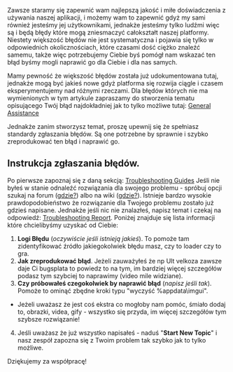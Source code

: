 Zawsze staramy się zapewnić wam najlepszą jakość i miłe doświadczenia z używania naszej aplikacji, i możemy wam to zapewnić gdyż my sami również jesteśmy jej użytkownikami, jednakże jesteśmy tylko ludźmi więc są i będą błędy które mogą zniesmaczyć całokształt naszej platformy. Niestety większość błędów nie jest systematyczna i pojawia się tylko w odpowiednich okolicznościach, które czasami dość ciężko znaleźć samemu, także więc potrzebujemy Ciebie byś pomógł nam wskazać ten błąd byśmy mogli naprawić go dla Ciebie i dla nas samych.

Mamy pewność że większość błędów została już udokumentowana tutaj, jednakże mogą być jakieś nowe gdyż platforma się rozwija ciągle i czasem eksperymentujemy nad różnymi rzeczami. Dla błędów których nie ma wymienionych w tym artykule zapraszamy do stworzenia tematu opisującego Twój błąd najdokładniej jak to tylko możliwe tutaj: [General Assistance](https://goelites.net/index.php?/forum/35-general-assistance/)

Jednakże zanim stworzysz temat, proszę upewnij się że spełniasz standardy zgłaszania błędów. Są one potrzebne by sprawnie i szybko zreprodukować ten błąd i naprawić go.

## Instrukcja zgłaszania błędów.

Po pierwsze zapoznaj się z daną sekcją: [Troubleshooting Guides](https://goelites.net/index.php?/forum/35-general-assistance/&do=add)
Jeśli nie byłeś w stanie odnaleźć rozwiązania dla swojego problemu - spróbuj opcji szukaj na forum ([gdzie?](https://s.put.re/zvYmhVo.png)) albo na wiki ([gdzie?](https://s.put.re/nXLET4e.png)). Istnieje bardzo wysokie prawdopodobieństwo że rozwiązanie dla Twojego problemu zostało już gdzieś napisane. Jednakże jeśli nic nie znalazłeś, napisz temat i czekaj na odpowiedź: [Troubleshooting Report](https://goelites.net/index.php?/forum/35-general-assistance/&do=add). Poniżej znajduje się lista informacji które chcielibyśmy uzyskać od Ciebie:

1. **Logi Błędu** (*oczywiście jeśli istnieją jakieś*). To pomoże tam zidentyfikować źródło jakiegokolwiek błędu masz, czy to loader czy to gra.
2. **Jak zreprodukować błąd**. Jeżeli zauważyłeś że np Ult velkoza zawsze daje Ci bugsplata to powiedz to na tym, im bardziej więcej szczegółów podasz tym szybciej to naprawimy (video mile widziane).
3. **Czy próbowałeś czegokolwiek by naprawić błąd** (*napisz jeśli tak*). Pomoże to ominąć zbędne kroki typu "wyczyść %appdata\imgui".
- Jeżeli uważasz że jest coś ekstra co mogłoby nam pomóc, śmiało dodaj to, obrazki, videa, gify - wszystko się przyda, im więcej szczegółów tym szybsze rozwiązanie!
4. Jeśli uważasz że już wszystko napisałeś - naduś "**Start New Topic**" i nasz zespół zapozna się z Twoim problem tak szybko jak to tylko możliwe.

Dziękujemy za współpracę!